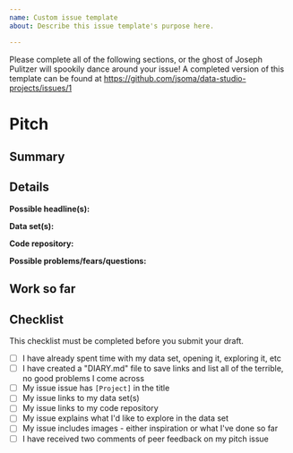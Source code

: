 ```yaml
---
name: Custom issue template
about: Describe this issue template's purpose here.

---
```


Please complete all of the following sections, or the ghost of Joseph Pulitzer will spookily dance around your issue! A completed version of this template can be found at https://github.com/jsoma/data-studio-projects/issues/1

# Pitch

## Summary

## Details

**Possible headline(s):** 

**Data set(s):** 

**Code repository:** 
	
**Possible problems/fears/questions:** 

## Work so far

## Checklist

This checklist must be completed before you submit your draft.

- [ ] I have already spent time with my data set, opening it, exploring it, etc
- [ ] I have created a "DIARY.md" file to save links and list all of the terrible, no good problems I come across
- [ ] My issue issue has `[Project]` in the title
- [ ] My issue links to my data set(s)
- [ ] My issue links to my code repository
- [ ] My issue explains what I'd like to explore in the data set
- [ ] My issue includes images - either inspiration or what I've done so far
- [ ] I have received two comments of peer feedback on my pitch issue
